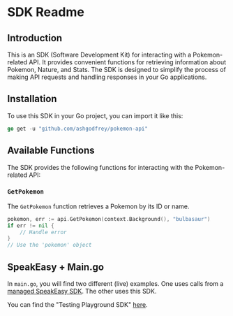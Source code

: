 # SDK Readme

## Introduction

This is an SDK (Software Development Kit) for interacting with a Pokemon-related API. It provides convenient functions for retrieving information about Pokemon, Nature, and Stats. The SDK is designed to simplify the process of making API requests and handling responses in your Go applications.

## Installation

To use this SDK in your Go project, you can import it like this:

```go
go get -u "github.com/ashgodfrey/pokemon-api"
```

## Available Functions

The SDK provides the following functions for interacting with the Pokemon-related API:

### `GetPokemon`

The `GetPokemon` function retrieves a Pokemon by its ID or name.

```go
pokemon, err := api.GetPokemon(context.Background(), "bulbasaur")
if err != nil {
    // Handle error
}
// Use the 'pokemon' object
```

## SpeakEasy + Main.go 

In `main.go`, you will find two different (live) examples. One uses calls from a [managed SpeakEasy SDK](https://www.speakeasyapi.dev/docs/create-client-sdks). The other uses this SDK.  

You can find the "Testing Playground SDK" [here](https://github.com/speakeasy-sdks/testing-playground-sdk).
